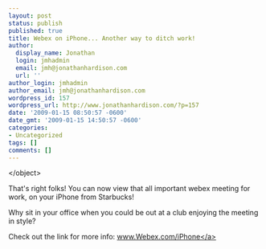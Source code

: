 ```yaml
---
layout: post
status: publish
published: true
title: Webex on iPhone... Another way to ditch work!
author:
  display_name: Jonathan
  login: jmhadmin
  email: jmh@jonathanhardison.com
  url: ''
author_login: jmhadmin
author_email: jmh@jonathanhardison.com
wordpress_id: 157
wordpress_url: http://www.jonathanhardison.com/?p=157
date: '2009-01-15 08:50:57 -0600'
date_gmt: '2009-01-15 14:50:57 -0600'
categories:
- Uncategorized
tags: []
comments: []
---
```

<p><object width="425" height="344" data="http:&#47;&#47;www.youtube.com&#47;v&#47;FK2ankGTdpc&amp;hl=en&amp;fs=1" type="application&#47;x-shockwave-flash"><param name="allowFullScreen" value="true" &#47;><param name="allowscriptaccess" value="always" &#47;><param name="src" value="http:&#47;&#47;www.youtube.com&#47;v&#47;FK2ankGTdpc&amp;hl=en&amp;fs=1" &#47;><param name="allowfullscreen" value="true" &#47;><&#47;object></p>
<p>That's right folks! You can now view that all important webex meeting for work, on your iPhone from Starbucks!</p>
<p>Why sit in your office when you could be out at a club enjoying the meeting in style?</p>
<p>Check out the link for more info: <a href="http:&#47;&#47;www.Webex.com&#47;iPhone">www.Webex.com&#47;iPhone<&#47;a></p>
